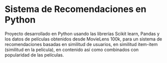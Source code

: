 # Sistema de Recomendaciones en Python
Proyecto desarrollado en Python usando las librerías Scikit learn, Pandas y los datos de películas obtenidos desde MovieLens 100k, para un sistema de recomendaciones basadas en similitud de usuarios, en similitud item-item (similitud en la película), en contenido así como combinados con popularidad de las películas.
